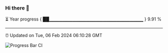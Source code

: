 ### Hi there 👋

⏳ Year progress { ██▁▁▁▁▁▁▁▁▁▁▁▁▁▁▁▁▁▁▁▁▁▁▁▁▁▁▁▁ } 9.91 %

---

⏰ Updated on Tue, 06 Feb 2024 06:10:28 GMT

![Progress Bar CI](https://github.com/Shyam-Makwana/GitHub-Actions-Demo/workflows/Progress%20Bar%20CI/badge.svg)
